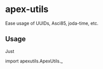 apex-utils
==========

Ease usage of UUIDs, Asci85, joda-time, etc.

Usage
-----

Just

 import apexutils.ApexUtils._
 
